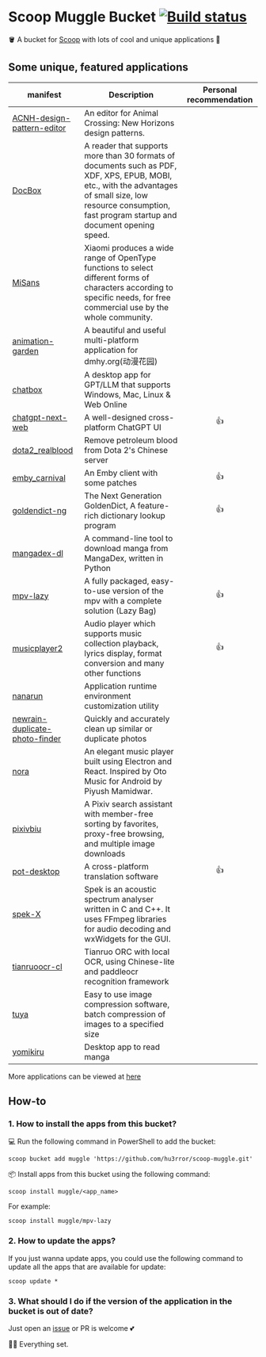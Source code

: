 # Scoop Muggle Bucket [![Build status](https://ci.appveyor.com/api/projects/status/eiyp2qhs11n83jo0/branch/main?svg=true)](https://ci.appveyor.com/project/hu3rror/scoop-muggle/branch/master)

🪣 A bucket for [Scoop](https://scoop.sh/) with lots of cool and unique applications 🌟

## Some unique, featured applications

| manifest | Description | Personal recommendation |
| --- | --- |:---:|
| [ACNH-design-pattern-editor](https://github.com/FluffyFishGames/ACNHDesignPatternEditor) | An editor for Animal Crossing: New Horizons design patterns. |  |
| [DocBox](https://www.daokeyuedu.com/) | A reader that supports more than 30 formats of documents such as PDF, XDF, XPS, EPUB, MOBI, etc., with the advantages of small size, low resource consumption, fast program startup and document opening speed. |  |
| [MiSans](https://web.vip.miui.com/page/info/mio/mio/detail?postId=33935854) | Xiaomi produces a wide range of OpenType functions to select different forms of characters according to specific needs, for free commercial use by the whole community. |  |
| [animation-garden](https://github.com/Him188/animation-garden) | A beautiful and useful multi-platform application for dmhy.org(动漫花园) |  |
| [chatbox](https://github.com/Bin-Huang/chatbox) | A desktop app for GPT/LLM that supports Windows, Mac, Linux & Web Online |  |
| [chatgpt-next-web](https://github.com/Yidadaa/ChatGPT-Next-Web) | A well-designed cross-platform ChatGPT UI | 👍 |
| [dota2_realblood](https://www.dota2hd.com/) | Remove petroleum blood from Dota 2's Chinese server |  |
| [emby_carnival](https://t.me/EmbyNoisyX) | An Emby client with some patches | 👍 |
| [goldendict-ng](https://github.com/xiaoyifang/goldendict-ng) | The Next Generation GoldenDict, A feature-rich dictionary lookup program | 👍 |
| [mangadex-dl](https://mangadex-dl.mansuf.link/) | A command-line tool to download manga from MangaDex, written in Python |  |
| [mpv-lazy](https://github.com/hooke007/MPV_lazy) | A fully packaged, easy-to-use version of the mpv with a complete solution (Lazy Bag) | 👍 |
| [musicplayer2](https://github.com/zhongyang219/MusicPlayer2) | Audio player which supports music collection playback, lyrics display, format conversion and many other functions | 👍 |
| [nanarun](https://github.com/M2Team/NanaRun) | Application runtime environment customization utility |  |
| [newrain-duplicate-photo-finder](https://www.newrain.cn/app/info/1) | Quickly and accurately clean up similar or duplicate photos |  |
| [nora](https://github.com/Sandakan/Nora) | An elegant music player built using Electron and React. Inspired by Oto Music for Android by Piyush Mamidwar. |  |
| [pixivbiu](https://biu.tls.moe) | A Pixiv search assistant with member-free sorting by favorites, proxy-free browsing, and multiple image downloads |  |
| [pot-desktop](https://pot.pylogmon.com/) | A cross-platform translation software | 👍 |
| [spek-X](https://github.com/MikeWang000000/spek-X) | Spek is an acoustic spectrum analyser written in C and C++. It uses FFmpeg libraries for audio decoding and wxWidgets for the GUI. |  |
| [tianruoocr-cl](https://gitee.com/wanglifree/tianruoocr-cl) | Tianruo ORC with local OCR, using Chinese-lite and paddleocr recognition framework |  |
| [tuya](https://tuya.xinxiao.tech/) | Easy to use image compression software, batch compression of images to a specified size |  |
| [yomikiru](https://github.com/mienaiyami/yomikiru) | Desktop app to read manga |  |

More applications can be viewed at [here](bucket)

## How-to

### 1. How to install the apps from this bucket?

💻 Run the following command in PowerShell to add the bucket:

```pwsh
scoop bucket add muggle 'https://github.com/hu3rror/scoop-muggle.git'
```

📦 Install apps from this bucket using the following command:

```pwsh
scoop install muggle/<app_name>
```

For example:
```pwsh
scoop install muggle/mpv-lazy
```

### 2. How to update the apps?

If you just wanna update apps, you could use the following command to update all the apps that are available for update:

```pwsh
scoop update *
```

### 3. What should I do if the version of the application in the bucket is out of date?

Just open an [issue](https://github.com/hu3rror/scoop-muggle/issues) or PR is welcome 💕

🎉🎉 Everything set.
